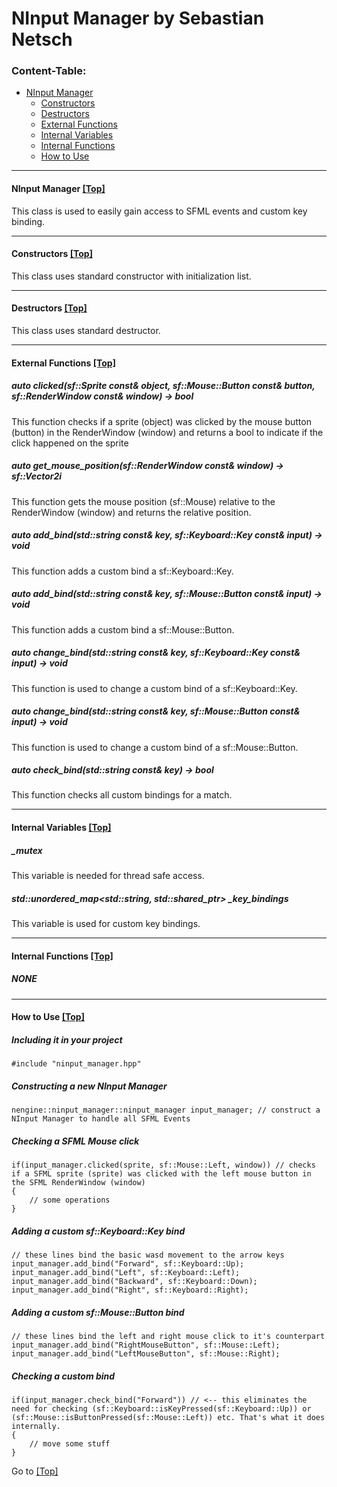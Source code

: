 <a name="top" />

# NInput Manager by Sebastian Netsch

### Content-Table:
- [NInput Manager](#ninput_manager)
  - [Constructors](#constructors)
  - [Destructors](#destructors)
  - [External Functions](#external_functions)
  - [Internal Variables](#internal_variables)
  - [Internal Functions](#internal_functions)
  - [How to Use](#howto)

---

#### <a name="ninput_manager" /> NInput Manager [ [Top] ](#top)
This class is used to easily gain access to SFML events and custom key binding.

---

#### <a name="constructors" /> Constructors [ [Top] ](#top)
This class uses standard constructor with initialization list.

---

#### <a name="destructors" /> Destructors [ [Top] ](#top)
This class uses standard destructor.

---

#### <a name="external_functions" /> External Functions [ [Top] ](#top)
##### auto clicked(sf::Sprite const& object, sf::Mouse::Button const& button, sf::RenderWindow const& window) -> bool
This function checks if a sprite (object) was clicked by the mouse button (button) in the RenderWindow (window) and returns a bool to indicate if the click happened on the sprite

##### auto get_mouse_position(sf::RenderWindow const& window) -> sf::Vector2i
This function gets the mouse position (sf::Mouse) relative to the RenderWindow (window) and returns the relative position.

##### auto add_bind(std::string const& key, sf::Keyboard::Key const& input) -> void
This function adds a custom bind a sf::Keyboard::Key.

##### auto add_bind(std::string const& key, sf::Mouse::Button const& input) -> void
This function adds a custom bind a sf::Mouse::Button.

##### auto change_bind(std::string const& key, sf::Keyboard::Key const& input) -> void
This function is used to change a custom bind of a sf::Keyboard::Key.

##### auto change_bind(std::string const& key, sf::Mouse::Button const& input) -> void
This function is used to change a custom bind of a sf::Mouse::Button.

##### auto check_bind(std::string const& key) -> bool
This function checks all custom bindings for a match.

---

#### <a name="internal_variables" /> Internal Variables [ [Top] ](#top)
##### _mutex
This variable is needed for thread safe access.

##### std::unordered_map<std::string, std::shared_ptr<nkey>> _key_bindings
This variable is used for custom key bindings.

---

#### <a name="internal_functions" /> Internal Functions [ [Top] ](#top)
##### NONE

---

#### <a name="howto" /> How to Use [ [Top] ](#top)
##### Including it in your project
```
#include "ninput_manager.hpp"
```

##### Constructing a new NInput Manager
```
nengine::ninput_manager::ninput_manager input_manager; // construct a NInput Manager to handle all SFML Events
```

##### Checking a SFML Mouse click
```
if(input_manager.clicked(sprite, sf::Mouse::Left, window)) // checks if a SFML sprite (sprite) was clicked with the left mouse button in the SFML RenderWindow (window)
{
	// some operations
}
```

##### Adding a custom sf::Keyboard::Key bind
```
// these lines bind the basic wasd movement to the arrow keys
input_manager.add_bind("Forward", sf::Keyboard::Up);
input_manager.add_bind("Left", sf::Keyboard::Left);
input_manager.add_bind("Backward", sf::Keyboard::Down);
input_manager.add_bind("Right", sf::Keyboard::Right);
```

##### Adding a custom sf::Mouse::Button bind
```
// these lines bind the left and right mouse click to it's counterpart
input_manager.add_bind("RightMouseButton", sf::Mouse::Left);
input_manager.add_bind("LeftMouseButton", sf::Mouse::Right);
```

##### Checking a custom bind
```
if(input_manager.check_bind("Forward")) // <-- this eliminates the need for checking (sf::Keyboard::isKeyPressed(sf::Keyboard::Up)) or (sf::Mouse::isButtonPressed(sf::Mouse::Left)) etc. That's what it does internally.
{
	// move some stuff
}
```

Go to [ [Top] ](#top)
